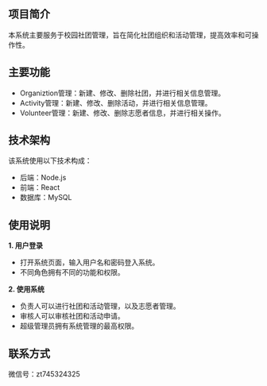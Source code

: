## 项目简介

本系统主要服务于校园社团管理，旨在简化社团组织和活动管理，提高效率和可操作性。

## 主要功能

* Organiztion管理：新建、修改、删除社团，并进行相关信息管理。
* Activity管理：新建、修改、删除活动，并进行相关信息管理。
* Volunteer管理：新建、修改、删除志愿者信息，并进行相关操作。

## 技术架构

该系统使用以下技术构成：

* 后端：Node.js
* 前端：React
* 数据库：MySQL

## 使用说明

**1. 用户登录**

- 打开系统页面，输入用户名和密码登入系统。
- 不同角色拥有不同的功能和权限。

**2. 使用系统**

- 负责人可以进行社团和活动管理，以及志愿者管理。
- 审核人可以审核社团和活动申请。
- 超级管理员拥有系统管理的最高权限。


## 联系方式

微信号：zt745324325